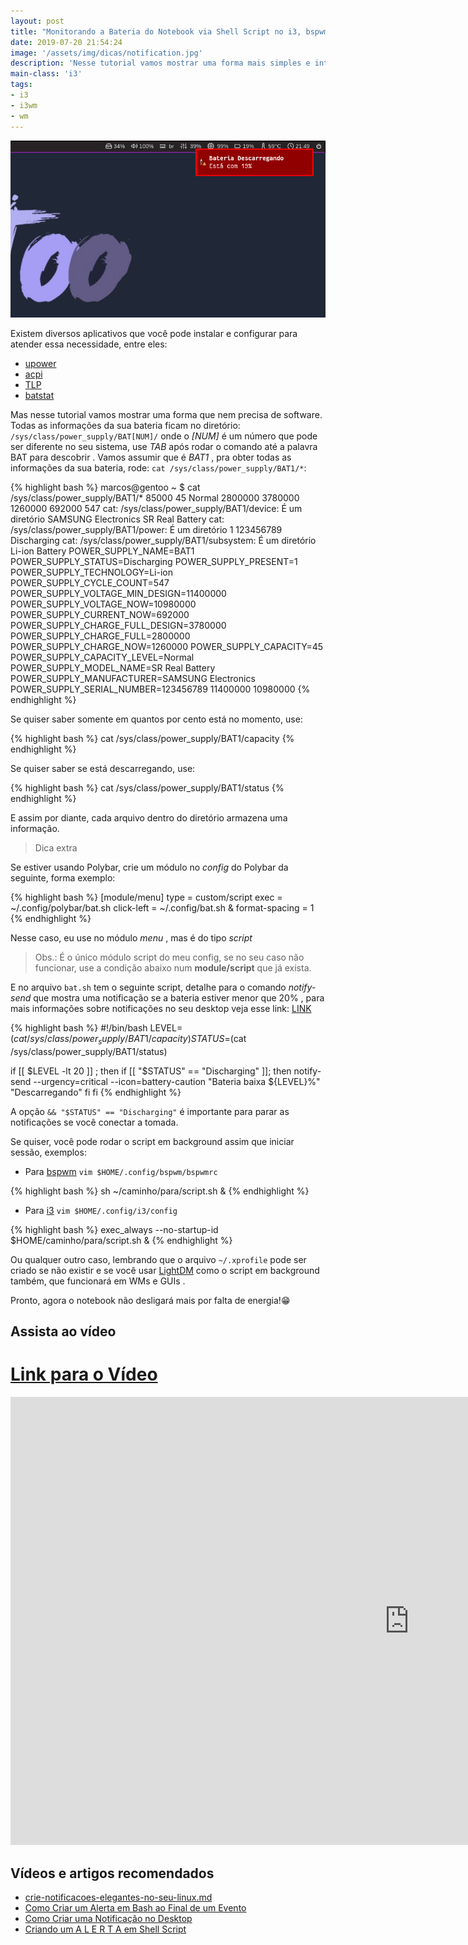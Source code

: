 ```yaml
---
layout: post
title: "Monitorando a Bateria do Notebook via Shell Script no i3, bspwm ou outros"
date: 2019-07-20 21:54:24
image: '/assets/img/dicas/notification.jpg'
description: 'Nesse tutorial vamos mostrar uma forma mais simples e interessante.'
main-class: 'i3'
tags:
- i3
- i3wm
- wm
---
```


![Monitorando a Bateria do Notebook via Shell Script no i3, bspwm ou outros](/assets/img/dicas/notification.jpg)

Existem diversos aplicativos que você pode instalar e configurar para atender essa necessidade, entre eles:

+ [upower](https://upower.freedesktop.org/)
+ [acpi](https://uefi.org/acpi/specs)
+ [TLP](https://linrunner.de/en/tlp/docs/tlp-linux-advanced-power-management.html)
+ [batstat](https://github.com/Juve45/batstat)

Mas nesse tutorial vamos mostrar uma forma que nem precisa de software. Todas as informações da sua bateria ficam no diretório: `/sys/class/power_supply/BAT[NUM]/` onde o *[NUM]* é um número que pode ser diferente no seu sistema, use *TAB* após rodar o comando até a palavra BAT para descobrir . Vamos assumir que é *BAT1* , pra obter todas as informações da sua bateria, rode: `cat /sys/class/power_supply/BAT1/*`:

{% highlight bash %}
marcos@gentoo ~ $ cat /sys/class/power_supply/BAT1/*
85000
45
Normal
2800000
3780000
1260000
692000
547
cat: /sys/class/power_supply/BAT1/device: É um diretório
SAMSUNG Electronics
SR Real Battery
cat: /sys/class/power_supply/BAT1/power: É um diretório
1
123456789
Discharging
cat: /sys/class/power_supply/BAT1/subsystem: É um diretório
Li-ion
Battery
POWER_SUPPLY_NAME=BAT1
POWER_SUPPLY_STATUS=Discharging
POWER_SUPPLY_PRESENT=1
POWER_SUPPLY_TECHNOLOGY=Li-ion
POWER_SUPPLY_CYCLE_COUNT=547
POWER_SUPPLY_VOLTAGE_MIN_DESIGN=11400000
POWER_SUPPLY_VOLTAGE_NOW=10980000
POWER_SUPPLY_CURRENT_NOW=692000
POWER_SUPPLY_CHARGE_FULL_DESIGN=3780000
POWER_SUPPLY_CHARGE_FULL=2800000
POWER_SUPPLY_CHARGE_NOW=1260000
POWER_SUPPLY_CAPACITY=45
POWER_SUPPLY_CAPACITY_LEVEL=Normal
POWER_SUPPLY_MODEL_NAME=SR Real Battery
POWER_SUPPLY_MANUFACTURER=SAMSUNG Electronics
POWER_SUPPLY_SERIAL_NUMBER=123456789
11400000
10980000
{% endhighlight %}

Se quiser saber somente em quantos por cento está no momento, use:

{% highlight bash %}
cat /sys/class/power_supply/BAT1/capacity
{% endhighlight %}

Se quiser saber se está descarregando, use:

{% highlight bash %}
cat /sys/class/power_supply/BAT1/status
{% endhighlight %}


<script async src="https://pagead2.googlesyndication.com/pagead/js/adsbygoogle.js"></script>

<!-- Informat -->
<ins class="adsbygoogle"
 style="display:block"
 data-ad-client="ca-pub-2838251107855362"
 data-ad-slot="2327980059"
 data-ad-format="auto"
 data-full-width-responsive="true"></ins>

<script>
(adsbygoogle = window.adsbygoogle || []).push({});
</script>



E assim por diante, cada arquivo dentro do diretório armazena uma informação.

> Dica extra

Se estiver usando Polybar, crie um módulo no *config* do Polybar da seguinte, forma exemplo:


{% highlight bash %}
[module/menu]
type = custom/script
exec = ~/.config/polybar/bat.sh
click-left = ~/.config/bat.sh &
format-spacing = 1
{% endhighlight %}

Nesse caso, eu use no módulo *menu* , mas é do tipo *script*
> Obs.: É o único módulo script do meu config, se no seu caso não funcionar, use a condição abaixo num **module/script** que já exista.

E no arquivo `bat.sh` tem o seguinte script, detalhe para o comando *notify-send* que mostra uma notificação se a bateria estiver menor que 20% , para mais informações sobre notificações no seu desktop veja esse link: [LINK](https://terminalroot.com.br/2017/05/como-criar-um-alerta-em-bash-ao-final-de-um-evento.html)

{% highlight bash %}
#!/bin/bash
LEVEL=$(cat /sys/class/power_supply/BAT1/capacity)
STATUS=$(cat /sys/class/power_supply/BAT1/status)

if [[ $LEVEL -lt 20 ]] ; then
        if [[ "$STATUS" == "Discharging" ]]; then
          notify-send --urgency=critical --icon=battery-caution "Bateria baixa ${LEVEL}%" "Descarregando"
        fi
fi
{% endhighlight %}

A opção `&& "$STATUS" == "Discharging"` é importante para parar as notificações se você conectar a tomada.

Se quiser, você pode rodar o script em background assim que iniciar sessão, exemplos:

+ Para [bspwm](cse.google.com/bspwm) `vim $HOME/.config/bspwm/bspwmrc`

{% highlight bash %}
sh ~/caminho/para/script.sh &
{% endhighlight %}

+ Para [i3](cse.google.com/i3) `vim $HOME/.config/i3/config`

{% highlight bash %}
exec_always --no-startup-id $HOME/caminho/para/script.sh &
{% endhighlight %}

Ou qualquer outro caso, lembrando que o arquivo `~/.xprofile` pode ser criado se não existir e se você usar [LightDM](cse) como o script em background também, que funcionará em WMs e GUIs .

Pronto, agora o notebook não desligará mais por falta de energia!😁️

## Assista ao vídeo

# [Link para o Vídeo](https://www.youtube.com/watch?v=WcO74IUDOqg)
<iframe width="1275" height="717" src="https://www.youtube.com/embed/WcO74IUDOqg" frameborder="0" allow="accelerometer; autoplay; encrypted-media; gyroscope; picture-in-picture" allowfullscreen></iframe>

## Vídeos e artigos recomendados

+ [crie-notificacoes-elegantes-no-seu-linux.md](crie-notificacoes-elegantes-no-seu-linux.md)
+ [Como Criar um Alerta em Bash ao Final de um Evento](https://www.youtube.com/watch?v=wube6BF6xvU)
+ [Como Criar uma Notificação no Desktop](https://www.youtube.com/watch?v=cwrSluiamR4)
+ [Criando um A L E R T A em Shell Script](https://terminalroot.com.br/2019/06/criando-um-a-l-e-r-t-a-em-shell-script.html)



<script async src="https://pagead2.googlesyndication.com/pagead/js/adsbygoogle.js"></script>

<!-- Informat -->
<ins class="adsbygoogle"
 style="display:block"
 data-ad-client="ca-pub-2838251107855362"
 data-ad-slot="2327980059"
 data-ad-format="auto"
 data-full-width-responsive="true"></ins>

<script>
(adsbygoogle = window.adsbygoogle || []).push({});
</script>

